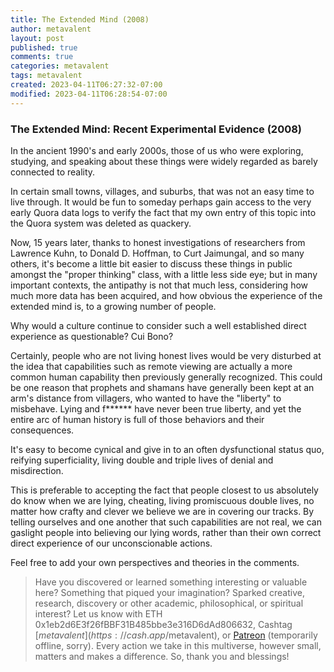 ```yaml
---
title: The Extended Mind (2008)
author: metavalent
layout: post
published: true
comments: true
categories: metavalent
tags: metavalent
created: 2023-04-11T06:27:32-07:00
modified: 2023-04-11T06:28:54-07:00
---
```


### The Extended Mind: Recent Experimental Evidence (2008)

In the ancient 1990's and early 2000s, those of us who were exploring, studying, and speaking about these things were widely regarded as barely connected to reality. 

<!--
Especially, in highly authoritarian, conformity-overvalent, crabs-in-a-bucket managed small villages and towns wherein fifth grade teachers wielded a bizarre kind of totalitarian psychic power over what constituted right or wrong thinking in a population that would last for generations. Imagine the grotesque power that an unwell mind could exert in such a position. The people that we allowed to be the teachers of our children and the criteria that we use to make those choices are two of the most important and deterministic activities that shape a local culture, isn't it?
-->

In certain small towns, villages, and suburbs, that was not an easy time to live through. It would be fun to someday perhaps gain access to the very early Quora data logs to verify the fact that my own entry of this topic into the Quora system was deleted as quackery.

Now, 15 years later, thanks to honest investigations of researchers from Lawrence Kuhn, to Donald D. Hoffman, to Curt Jaimungal, and so many others, it's become a little bit easier to discuss these things in public amongst the "proper thinking" class, with a little less side eye; but in many important contexts, the antipathy is not that much less, considering how much more data has been acquired, and how obvious the experience of the extended mind is, to a growing number of people.

Why would a culture continue to consider such a well established direct experience as questionable? Cui Bono?

Certainly, people who are not living honest lives would be very disturbed at the idea that capabilities such as remote viewing are actually a more common human capability then previously generally recognized. This could be one reason that prophets and shamans have generally been kept at an arm's distance from villagers, who wanted to have the "liberty" to misbehave. Lying and f****** have never been true liberty, and yet the entire arc of human history is full of those behaviors and their consequences.

It's easy to become cynical and give in to an often dysfunctional status quo, reifying superficiality, living double and triple lives of denial and misdirection.

This is preferable to accepting the fact that people closest to us absolutely do know when we are lying, cheating, living promiscuous double lives, no matter how crafty and clever we believe we are in covering our tracks. By telling ourselves and one another that such capabilities are not real, we can gaslight people into believing our lying words, rather than their own correct direct experience of our unconscionable actions.

Feel free to add your own perspectives and theories in the comments.

<!-- 
Watch [Video_Title](https://youtu.be/JnA8GUtXpXY) if the embed below does not behave nicely. 

<div class="embed-container"><iframe width="560" height="315" src="https://www.youtube.com/embed/JnA8GUtXpXY" title="YouTube video player" frameborder="0" allow="accelerometer; autoplay; clipboard-write; encrypted-media; gyroscope; picture-in-picture" allowfullscreen></iframe></div>

![alt text](/assets/images/image.jpg "title")
-->

> Have you discovered or learned something interesting or valuable here? Something that piqued your imagination? Sparked creative, research, discovery or other academic, philosophical, or spiritual interest? Let us know with ETH 0x1eb2d6E3f26fBBF31B485bbe3e316D6dAd806632, Cashtag [$metavalent](https://cash.app/$metavalent), or [Patreon](https://patreon.com/) (temporarily offline, sorry). Every action we take in this multiverse, however small, matters and makes a difference. So, thank you and blessings!
